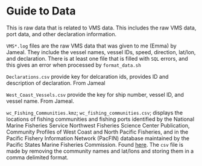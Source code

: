 # Guide to Data
This is raw data that is related to VMS data. This includes the raw VMS data, port data, and other declaration information. 

`VMS*.log` files are the raw VMS data that was given to me (Emma) by Jameal. They include the vessel names, vessel IDs, speed, direction, lat/lon, and declaration. There is at least one file that is filled with `SQL` errors, and this gives an error when processed by `format_data.sh`

`Declarations.csv` provide key for delcaration ids, provides ID and description of declaration. From Jameal

`West_Coast_Vessels.csv` provide the key for ship number, vessel ID, and vessel name. From Jameal.

`wc_Fishing_Communities.kmz`; `wc_fishing_communities.csv`; displays the locations of fishing communities and fishing ports identified by the National Marine Fisheries Service Northwest Fisheries Science Center Publication,  Community Profiles of West Coast and North Pacific Fisheries, and in the Pacific Fishery Information Network (PacFIN) database maintained by the Pacific States Marine Fisheries Commission. Found [here](http://www.pcouncil.org/habitat-and-communities/area-closures/). The `csv` file is made by removing the community names and lat/lons and storing them in a comma delimited format. 
